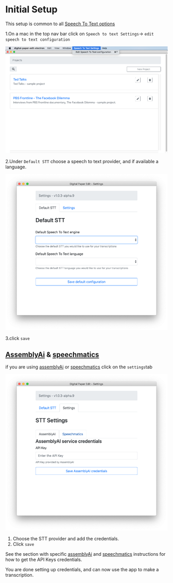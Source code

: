 # Initial Setup

This setup is common to all [Speech To Text options](speech-to-text/)

1.On a mac in the top nav bar click on `Speech to text Settings`→ `edit speech to text configuration`

![click on Speech to text Settings&#x2192; edit speech to text configuration](.gitbook/assets/screen-shot-2020-02-05-at-4.20.41-pm%20%281%29.png)

2.Under `Default STT` choose a speech to text provider, and if available a language.

![choose a speech to text provider, and if available a language](.gitbook/assets/screen-shot-2020-02-05-at-4.22.40-pm.png)

3.click `save`

##  [AssemblyAi](speech-to-text/assemblyai.md) & [speechmatics](speech-to-text/speechmatics.md) 

 if you are using [assemblyAi](speech-to-text/assemblyai.md) or [speechmatics](speech-to-text/speechmatics.md) click on the  `settings`tab

![add the API credentials.](.gitbook/assets/screen-shot-2020-02-05-at-4.25.24-pm.png)

1. Choose the STT provider and add the credentials.
2. Click `save`

See the section with specific [assemblyAi](speech-to-text/assemblyai.md) and [speechmatics](speech-to-text/speechmatics.md) instructions for how to get the API Keys credentials.

You are done setting up credentials, and can now use the app to make a transcription.

